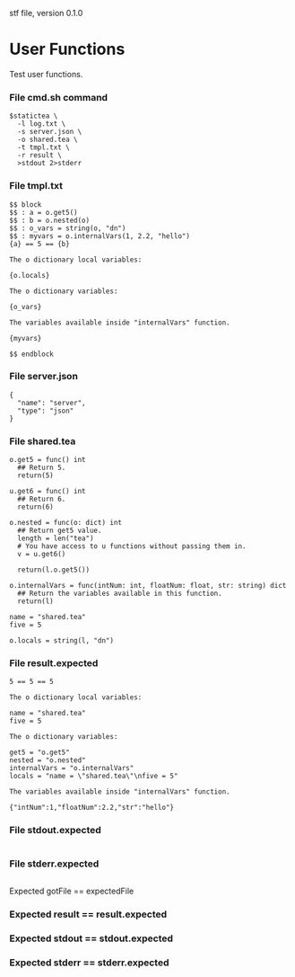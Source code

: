 stf file, version 0.1.0

# User Functions

Test user functions.

### File cmd.sh command

~~~
$statictea \
  -l log.txt \
  -s server.json \
  -o shared.tea \
  -t tmpl.txt \
  -r result \
  >stdout 2>stderr
~~~

### File tmpl.txt

~~~
$$ block
$$ : a = o.get5()
$$ : b = o.nested(o)
$$ : o_vars = string(o, "dn")
$$ : myvars = o.internalVars(1, 2.2, "hello")
{a} == 5 == {b}

The o dictionary local variables:

{o.locals}

The o dictionary variables:

{o_vars}

The variables available inside "internalVars" function.

{myvars}

$$ endblock
~~~

### File server.json

~~~
{
  "name": "server",
  "type": "json"
}
~~~

### File shared.tea

~~~
o.get5 = func() int
  ## Return 5.
  return(5)

u.get6 = func() int
  ## Return 6.
  return(6)

o.nested = func(o: dict) int
  ## Return get5 value.
  length = len("tea")
  # You have access to u functions without passing them in.
  v = u.get6()

  return(l.o.get5())

o.internalVars = func(intNum: int, floatNum: float, str: string) dict
  ## Return the variables available in this function.
  return(l)

name = "shared.tea"
five = 5

o.locals = string(l, "dn")
~~~

### File result.expected

~~~
5 == 5 == 5

The o dictionary local variables:

name = "shared.tea"
five = 5

The o dictionary variables:

get5 = "o.get5"
nested = "o.nested"
internalVars = "o.internalVars"
locals = "name = \"shared.tea\"\nfive = 5"

The variables available inside "internalVars" function.

{"intNum":1,"floatNum":2.2,"str":"hello"}

~~~

### File stdout.expected

~~~
~~~

### File stderr.expected

~~~
~~~

Expected gotFile == expectedFile

### Expected result == result.expected
### Expected stdout == stdout.expected
### Expected stderr == stderr.expected
